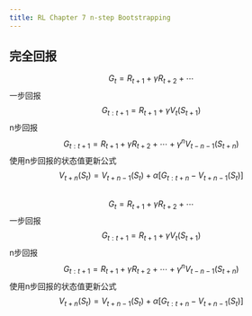 ```yaml
---
title: RL Chapter 7 n-step Bootstrapping
---
```


## 完全回报
$$G_t = R_{t+1}+\gamma R_{t+2}+\cdots$$
一步回报
$$G_{t:t+1} = R_{t+1}+\gamma V_t(S_{t+1})$$
n步回报
$$G_{t:t+1} = R_{t+1}+\gamma R_{t+2} + \cdots + \gamma^n V_{t-n-1}(S_{t+n})$$
使用n步回报的状态值更新公式
$$V_{t+n}(S_t)=V_{t+n-1}(S_t)+\alpha [G_{t:t+n}-V_{t+n-1}(S_t)]$$
##
$$G_t = R_{t+1}+\gamma R_{t+2}+\cdots$$
一步回报
$$G_{t:t+1} = R_{t+1}+\gamma V_t(S_{t+1})$$
n步回报
$$G_{t:t+1} = R_{t+1}+\gamma R_{t+2} + \cdots + \gamma^n V_{t-n-1}(S_{t+n})$$
使用n步回报的状态值更新公式
$$V_{t+n}(S_t)=V_{t+n-1}(S_t)+\alpha [G_{t:t+n}-V_{t+n-1}(S_t)]$$
